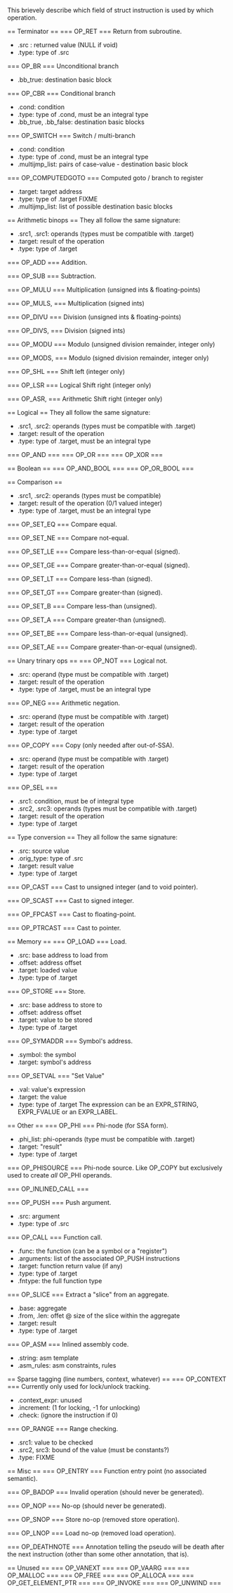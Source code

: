 This brievely describe which field of struct instruction is
used by which operation.

== Terminator ==
=== OP_RET ===
Return from subroutine.
- .src : returned value (NULL if void)
- .type: type of .src

=== OP_BR ===
Unconditional branch
- .bb_true: destination basic block

=== OP_CBR ===
Conditional branch
- .cond: condition
- .type: type of .cond, must be an integral type
- .bb_true, .bb_false: destination basic blocks

=== OP_SWITCH ===
Switch / multi-branch
- .cond: condition
- .type: type of .cond, must be an integral type
- .multijmp_list: pairs of case-value - destination basic block

=== OP_COMPUTEDGOTO ===
Computed goto / branch to register
- .target: target address
- .type: type of .target	FIXME
- .multijmp_list: list of possible destination basic blocks

== Arithmetic binops ==
They all follow the same signature:
- .src1, .src1: operands (types must be compatible with .target)
- .target: result of the operation
- .type: type of .target

=== OP_ADD ===
Addition.

=== OP_SUB ===
Subtraction.

=== OP_MULU ===
Multiplication (unsigned ints & floating-points)

=== OP_MULS, ===
Multiplication (signed ints)

=== OP_DIVU ===
Division (unsigned ints & floating-points)

=== OP_DIVS, ===
Division (signed ints)

=== OP_MODU ===
Modulo (unsigned division remainder, integer only)

=== OP_MODS, ===
Modulo (signed division remainder, integer only)

=== OP_SHL ===
Shift left (integer only)

=== OP_LSR ===
Logical Shift right (integer only)

=== OP_ASR, ===
Arithmetic Shift right (integer only)

== Logical ==
They all follow the same signature:
- .src1, .src2: operands (types must be compatible with .target)
- .target: result of the operation
- .type: type of .target, must be an integral type

=== OP_AND ===
=== OP_OR ===
=== OP_XOR ===

== Boolean ==
=== OP_AND_BOOL ===
=== OP_OR_BOOL ===

== Comparison ==
- .src1, .src2: operands (types must be compatible)
- .target: result of the operation (0/1 valued integer)
- .type: type of .target, must be an integral type

=== OP_SET_EQ ===
Compare equal.

=== OP_SET_NE ===
Compare not-equal.

=== OP_SET_LE ===
Compare less-than-or-equal (signed).

=== OP_SET_GE ===
Compare greater-than-or-equal (signed).

=== OP_SET_LT ===
Compare less-than (signed).

=== OP_SET_GT ===
Compare greater-than (signed).

=== OP_SET_B ===
Compare less-than (unsigned).

=== OP_SET_A ===
Compare greater-than (unsigned).

=== OP_SET_BE ===
Compare less-than-or-equal (unsigned).

=== OP_SET_AE ===
Compare greater-than-or-equal (unsigned).

== Unary trinary ops ==
=== OP_NOT ===
Logical not.
- .src: operand (type must be compatible with .target)
- .target: result of the operation
- .type: type of .target, must be an integral type

=== OP_NEG ===
Arithmetic negation.
- .src: operand (type must be compatible with .target)
- .target: result of the operation
- .type: type of .target

=== OP_COPY ===
Copy (only needed after out-of-SSA).
- .src: operand (type must be compatible with .target)
- .target: result of the operation
- .type: type of .target

=== OP_SEL ===
- .src1: condition, must be of integral type
- .src2, .src3: operands (types must be compatible with .target)
- .target: result of the operation
- .type: type of .target

== Type conversion ==
They all follow the same signature:
- .src: source value
- .orig_type: type of .src
- .target: result value
- .type: type of .target

=== OP_CAST ===
Cast to unsigned integer (and to void pointer).

=== OP_SCAST ===
Cast to signed integer.

=== OP_FPCAST ===
Cast to floating-point.

=== OP_PTRCAST ===
Cast to pointer.

== Memory ==
=== OP_LOAD ===
Load.
- .src: base address to load from
- .offset: address offset
- .target: loaded value
- .type: type of .target

=== OP_STORE ===
Store.
- .src: base address to store to
- .offset: address offset
- .target: value to be stored
- .type: type of .target

=== OP_SYMADDR ===
Symbol's address.
- .symbol: the symbol
- .target: symbol's address

=== OP_SETVAL ===
"Set Value"
- .val: value's expression
- .target: the value
- .type: type of .target
The expression can be an EXPR_STRING, EXPR_FVALUE or an EXPR_LABEL.

== Other ==
=== OP_PHI ===
Phi-node (for SSA form).
- .phi_list: phi-operands (type must be compatible with .target)
- .target: "result"
- .type: type of .target

=== OP_PHISOURCE ===
Phi-node source.
Like OP_COPY but exclusively used to create *all* OP_PHI operands.

=== OP_INLINED_CALL ===

=== OP_PUSH ===
Push argument.
- .src: argument
- .type: type of .src

=== OP_CALL ===
Function call.
- .func: the function (can be a symbol or a "register")
- .arguments: list of the associated OP_PUSH instructions
- .target: function return value (if any)
- .type: type of .target
- .fntype: the full function type

=== OP_SLICE ===
Extract a "slice" from an aggregate.
- .base: aggregate
- .from, .len: offet @ size of the slice within the aggregate
- .target: result
- .type: type of .target

=== OP_ASM ===
Inlined assembly code.
- .string: asm template
- .asm_rules: asm constraints, rules

== Sparse tagging (line numbers, context, whatever) ==
=== OP_CONTEXT ===
Currently only used for lock/unlock tracking.
- .context_expr: unused
- .increment: (1 for locking, -1 for unlocking)
- .check: (ignore the instruction if 0)

=== OP_RANGE ===
Range checking.
- .src1: value to be checked
- .src2, src3: bound of the value (must be constants?)
- .type: FIXME

== Misc ==
=== OP_ENTRY ===
Function entry point (no associated semantic).

=== OP_BADOP ===
Invalid operation (should never be generated).

=== OP_NOP ===
No-op (should never be generated).

=== OP_SNOP ===
Store no-op (removed store operation).

=== OP_LNOP ===
Load no-op (removed load operation).

=== OP_DEATHNOTE ===
Annotation telling the pseudo will be death after the next
instruction (other than some other annotation, that is).

== Unused ==
=== OP_VANEXT ===
=== OP_VAARG ===
=== OP_MALLOC ===
=== OP_FREE ===
=== OP_ALLOCA ===
=== OP_GET_ELEMENT_PTR ===
=== OP_INVOKE ===
=== OP_UNWIND ===
